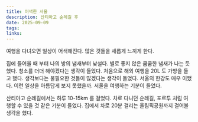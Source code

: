 ```yaml
---
title: 어색한 서울
description: 산티아고 순례길 후
date: 2025-09-09
tags:
links:
---
```

여행을 다녀오면 일상이 어색해진다. 많은 것들을 새롭게 느끼게 한다.

집에 들어올 때 부터 나의 방의 냄새부터 낯설다. 별로 좋지 않은 쿰쿰한 냄새가 나는 듯 했다. 청소를 더더 해야겠다는 생각이 들었다. 처음으로 해외 여행을 20L 도 가방을 들고 했다. 생각보다는 불필요한 것들이 많겠다는 생각이 들었다. 서울의 한강도 매우 이뻤다. 이런 일상을 아름답게 보지 못했을까. 서울을 여행하는 기분이 들었다. 

산티아고 순례길에서는 하루 10-15km 를 걸었다. 차로 다니던 순례길, 포르투 처럼 여행할 수 있을 것 같은 기분이 들었다. 집에서 차로 20분 걸리는 올림픽공원까지 걸어볼 생각을 했다. 